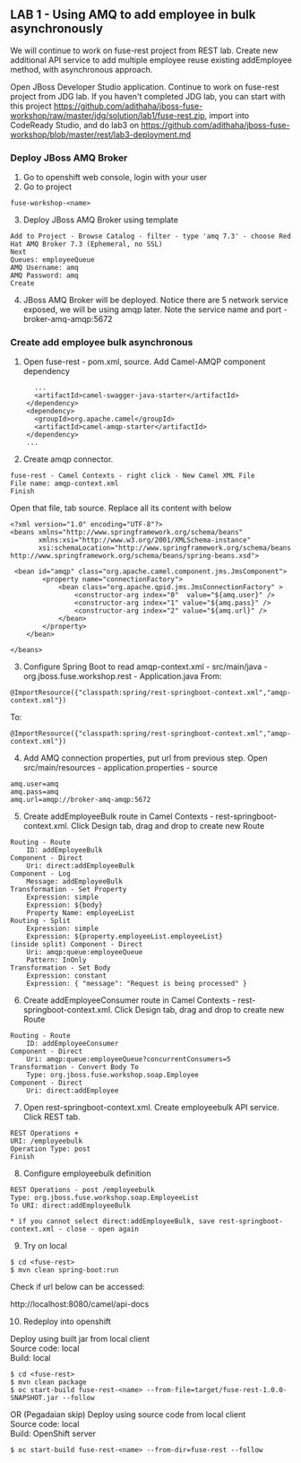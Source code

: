 
## LAB 1 - Using AMQ to add employee in bulk asynchronously

We will continue to work on fuse-rest project from REST lab. Create new additional API service to add multiple employee reuse existing addEmployee method, with asynchronous approach.  

Open JBoss Developer Studio application. Continue to work on fuse-rest project from JDG lab. If you haven't completed JDG lab, you can start with this project https://github.com/adithaha/jboss-fuse-workshop/raw/master/jdg/solution/lab1/fuse-rest.zip, import into CodeReady Studio, and do lab3 on https://github.com/adithaha/jboss-fuse-workshop/blob/master/rest/lab3-deployment.md

### Deploy JBoss AMQ Broker

1. Go to openshift web console, login with your user
2. Go to project 
```
fuse-workshop-<name>
```
3. Deploy JBoss AMQ Broker using template
```
Add to Project - Browse Catalog - filter - type 'amq 7.3' - choose Red Hat AMQ Broker 7.3 (Ephemeral, no SSL)
Next
Queues: employeeQueue
AMQ Username: amq
AMQ Password: amq
Create
```	
4. JBoss AMQ Broker will be deployed. Notice there are 5 network service exposed, we will be using amqp later. Note the service name and port - broker-amq-amqp:5672

### Create add employee bulk asynchronous

1. Open fuse-rest - pom.xml, source. Add Camel-AMQP component dependency
``` 
      ...
      <artifactId>camel-swagger-java-starter</artifactId>
    </dependency>
    <dependency>
      <groupId>org.apache.camel</groupId>
      <artifactId>camel-amqp-starter</artifactId>
    </dependency>
    ...
```   
  

2. Create amqp connector. 
```
fuse-rest - Camel Contexts - right click - New Camel XML File
File name: amqp-context.xml
Finish
```
Open that file, tab source. Replace all its content with below
```
<?xml version="1.0" encoding="UTF-8"?>
<beans xmlns="http://www.springframework.org/schema/beans"
       xmlns:xsi="http://www.w3.org/2001/XMLSchema-instance"
       xsi:schemaLocation="http://www.springframework.org/schema/beans http://www.springframework.org/schema/beans/spring-beans.xsd">
    
 <bean id="amqp" class="org.apache.camel.component.jms.JmsComponent">
        <property name="connectionFactory">
            <bean class="org.apache.qpid.jms.JmsConnectionFactory" >
	            <constructor-arg index="0"  value="${amq.user}" />
	            <constructor-arg index="1" value="${amq.pass}" />
	            <constructor-arg index="2" value="${amq.url}" />
            </bean>
        </property>
    </bean>
	
</beans>

```
3. Configure Spring Boot to read amqp-context.xml - src/main/java - org.jboss.fuse.workshop.rest - Application.java
From:
```
@ImportResource({"classpath:spring/rest-springboot-context.xml","amqp-context.xml"})
```
To:
```
@ImportResource({"classpath:spring/rest-springboot-context.xml","amqp-context.xml"})
```
4. Add AMQ connection properties, put url from previous step. Open src/main/resources - application.properties - source
```
amq.user=amq
amq.pass=amq
amq.url=amqp://broker-amq-amqp:5672
```

5. Create addEmployeeBulk route in Camel Contexts - rest-springboot-context.xml. Click Design tab, drag and drop to create new Route
```
Routing - Route
	ID: addEmployeeBulk
Component - Direct
	Uri: direct:addEmployeeBulk
Component - Log
	Message: addEmployeeBulk
Transformation - Set Property
	Expression: simple
	Expression: ${body}
	Property Name: employeeList
Routing - Split
	Expression: simple
	Expression: ${property.employeeList.employeeList}
(inside split) Component - Direct
	Uri: amqp:queue:employeeQueue
	Pattern: InOnly
Transformation - Set Body
	Expression: constant
	Expression: { "message": "Request is being processed" }
```

6. Create addEmployeeConsumer route in Camel Contexts - rest-springboot-context.xml. Click Design tab, drag and drop to create new Route
```
Routing - Route
	ID: addEmployeeConsumer
Component - Direct
	Uri: amqp:queue:employeeQueue?concurrentConsumers=5
Transformation - Convert Body To
	Type: org.jboss.fuse.workshop.soap.Employee
Component - Direct
	Uri: direct:addEmployee
```
7. Open rest-springboot-context.xml. Create employeebulk API service. Click REST tab.
```
REST Operations +
URI: /employeebulk
Operation Type: post
Finish
```
8. Configure employeebulk definition
```
REST Operations - post /employeebulk
Type: org.jboss.fuse.workshop.soap.EmployeeList 
To URI: direct:addEmployeeBulk

* if you cannot select direct:addEmployeeBulk, save rest-springboot-context.xml - close - open again
```
9. Try on local
```
$ cd <fuse-rest>
$ mvn clean spring-boot:run
```
Check if url below can be accessed:

http://localhost:8080/camel/api-docs

10. Redeploy into openshift

Deploy using built jar from local client  
Source code: local  
Build: local
```
$ cd <fuse-rest>
$ mvn clean package
$ oc start-build fuse-rest-<name> --from-file=target/fuse-rest-1.0.0-SNAPSHOT.jar --follow
```

OR
(Pegadaian skip)
Deploy using source code from local client  
Source code: local  
Build: OpenShift server
```
$ oc start-build fuse-rest-<name> --from-dir=fuse-rest --follow
```
